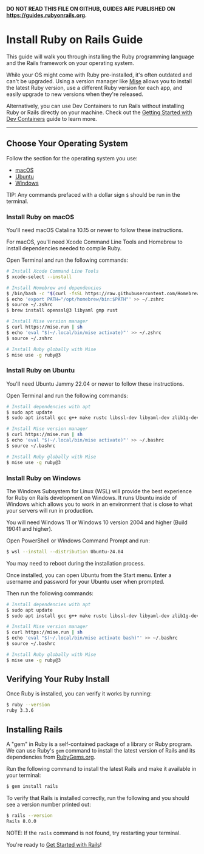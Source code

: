 **DO NOT READ THIS FILE ON GITHUB, GUIDES ARE PUBLISHED ON <https://guides.rubyonrails.org>.**

Install Ruby on Rails Guide
===========================

This guide will walk you through installing the Ruby programming language and the Rails framework on your operating system.

While your OS might come with Ruby pre-installed, it's often outdated and can't be upgraded. Using a version manager like [Mise](https://mise.jdx.dev/getting-started.html) allows you to install the latest Ruby version, use a different Ruby version for each app, and easily upgrade to new versions when they're released.

Alternatively, you can use Dev Containers to run Rails without installing Ruby or Rails directly on your machine. Check out the [Getting Started with Dev Containers](getting_started_with_devcontainer.html) guide to learn more.

--------------------------------------------------------------------------------

## Choose Your Operating System

Follow the section for the operating system you use:

* [macOS](#install-ruby-on-macos)
* [Ubuntu](#install-ruby-on-ubuntu)
* [Windows](#install-ruby-on-windows)

TIP: Any commands prefaced with a dollar sign `$` should be run in the terminal.

### Install Ruby on macOS

You'll need macOS Catalina 10.15 or newer to follow these instructions.

For macOS, you'll need Xcode Command Line Tools and Homebrew to install dependencies needed to compile Ruby.

Open Terminal and run the following commands:

```bash
# Install Xcode Command Line Tools
$ xcode-select --install

# Install Homebrew and dependencies
$ /bin/bash -c "$(curl -fsSL https://raw.githubusercontent.com/Homebrew/install/HEAD/install.sh)"
$ echo 'export PATH="/opt/homebrew/bin:$PATH"' >> ~/.zshrc
$ source ~/.zshrc
$ brew install openssl@3 libyaml gmp rust

# Install Mise version manager
$ curl https://mise.run | sh
$ echo 'eval "$(~/.local/bin/mise activate)"' >> ~/.zshrc
$ source ~/.zshrc

# Install Ruby globally with Mise
$ mise use -g ruby@3
```

### Install Ruby on Ubuntu

You'll need Ubuntu Jammy 22.04 or newer to follow these instructions.

Open Terminal and run the following commands:

```bash
# Install dependencies with apt
$ sudo apt update
$ sudo apt install gcc g++ make rustc libssl-dev libyaml-dev zlib1g-dev libgmp-dev

# Install Mise version manager
$ curl https://mise.run | sh
$ echo 'eval "$(~/.local/bin/mise activate)"' >> ~/.bashrc
$ source ~/.bashrc

# Install Ruby globally with Mise
$ mise use -g ruby@3
```

### Install Ruby on Windows

The Windows Subsystem for Linux (WSL) will provide the best experience for Ruby on Rails development on Windows. It runs Ubuntu inside of Windows which allows you to work in an environment that is close to what your servers will run in production.

You will need Windows 11 or Windows 10 version 2004 and higher (Build 19041 and higher).

Open PowerShell or Windows Command Prompt and run:

```bash
$ wsl --install --distribution Ubuntu-24.04
```

You may need to reboot during the installation process.

Once installed, you can open Ubuntu from the Start menu. Enter a username and password for your Ubuntu user when prompted.

Then run the following commands:

```bash
# Install dependencies with apt
$ sudo apt update
$ sudo apt install gcc g++ make rustc libssl-dev libyaml-dev zlib1g-dev libgmp-dev

# Install Mise version manager
$ curl https://mise.run | sh
$ echo 'eval "$(~/.local/bin/mise activate bash)"' >> ~/.bashrc
$ source ~/.bashrc

# Install Ruby globally with Mise
$ mise use -g ruby@3
```

Verifying Your Ruby Install
---------------------------

Once Ruby is installed, you can verify it works by running:

```bash
$ ruby --version
ruby 3.3.6
```

Installing Rails
----------------

A "gem" in Ruby is a self-contained package of a library or Ruby program. We can use Ruby's `gem` command to install the latest version of Rails and its dependencies from [RubyGems.org](https://rubygems.org).

Run the following command to install the latest Rails and make it available in your terminal:

```bash
$ gem install rails
```

To verify that Rails is installed correctly, run the following and you should see a version number printed out:

```bash
$ rails --version
Rails 8.0.0
```

NOTE: If the `rails` command is not found, try restarting your terminal.

You're ready to [Get Started with Rails](getting_started.html)!
